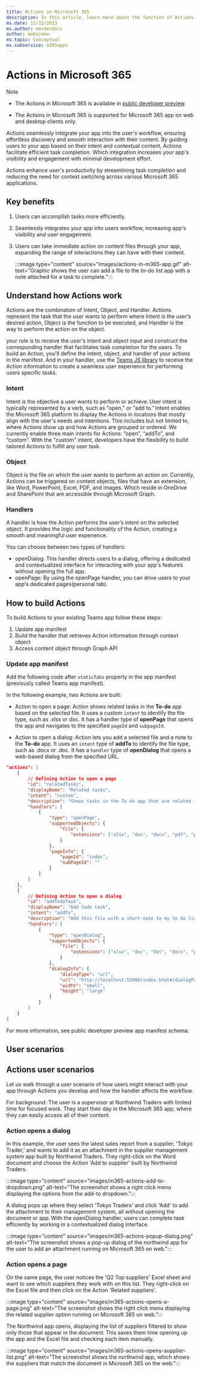 ```yaml
---
title: Actions in Microsoft 365
description: In this article, learn more about the function of Actions and its use cases. 
ms.date: 11/12/2023
ms.author: mosdevdocs
author: mobajemu
ms.topic: Conceptual
ms.subservice: m365apps
---
```

# Actions in Microsoft 365

> [!NOTE]
>
> * The Actions in Microsoft 365 is available in [public developer preview](../../resources/dev-preview/developer-preview-intro.md).
>
> * The Actions in Microsoft 365 is supported for Microsoft 365 app on web and desktop clients only.

Actions seamlessly integrate your app into the user's workflow, ensuring effortless discovery and smooth interaction with their content. By guiding users to your app based on their intent and contextual content, Actions facilitate efficient task completion. Which integration increases your app's visibility and engagement with minimal development effort.

Actions enhance user's productivity by streamlining task completion and reducing the need for context switching across various Microsoft 365 applications.

## Key benefits

1. Users can accomplish tasks more efficiently.
1. Seamlessly integrates your app into users workflow, increasing app's visibility and user engagement.
1. Users can take immediate action on content files through your app, expanding the range of interactions they can have with their content.  

    :::image type="content" source="images/actions-in-m365-app.gif" alt-text="Graphic shows the user can add a file to the to-do list app with a note attached for a task to complete.":::

## Understand how Actions work

Actions are the combination of Intent, Object, and Handler. Actions represent the task that the user wants to perform where Intent is the user’s desired action, Object is the function to be executed, and Handler is the way to perform the action on the object.

your role is to receive the user's intent and object input and construct the corresponding handler that facilitates task completion for the users.
To build an Action, you'll define the intent, object, and handler of your actions in the manifest. And in your handler, use the [Teams JS library](/javascript/api/@microsoft/teams-js) to receive the Action information to create a seamless user experience for performing users specific tasks.  

### Intent

Intent is the objective a user wants to perform or achieve. User intent is typically represented by a verb, such as "open," or “add to.” Intent enables the Microsoft 365 platform to display the Actions in locations that mostly align with the user's needs and intentions. This includes but not limited to, where Actions show up and how Actions are grouped or ordered.
We currently enable three main intents for Actions: “open”, “addTo”, and “custom”. With the "custom" intent, developers have the flexibility to build tailored Actions to fulfill any user task.

### Object

Object is the file on which the user wants to perform an action on. Currently, Actions can be triggered on content objects, files that have an extension, like Word, PowerPoint, Excel, PDF, and images. Which reside in OneDrive and SharePoint that are accessible through Microsoft Graph.

### Handlers

A handler is how the Action performs the user’s intent on the selected object. It provides the logic and functionality of the Action, creating a smooth and meaningful user experience.

You can choose between two types of handlers:

* openDialog: This handler directs users to a dialog, offering a dedicated and contextualized interface for interacting with your app's features without opening the full app.
* openPage: By using the openPage handler, you can drive users to your app's dedicated pages(personal tab).

## How to build Actions

To build Actions to your existing Teams app follow these steps:

1. Update app manifest
1. Build the handler that retrieves Action information through context object
1. Access content object through Graph API

### Update app manifest

Add the following code after `staticTabs` property in the app manifest (previously called Teams app manifest).

In the following example, two Actions are built:

* Action to open a page: Action shows related tasks in the **To-do** app based on the selected file. It uses a custom `intent` to identify the file type, such as .xlsx or doc. It has a handler type of **openPage** that opens the app and navigates to the specified `pageId` and `subpageId`.

* Action to open a dialog: Action lets you add a selected file and a note to the **To-do** app. It uses an `intent` type of **addTo** to identify the file type, such as .docx or .doc. It has a `handler` type of **openDialog** that opens a web-based dialog from the specified URL.

```json
"actions": [
    {
        // Defining Action to open a page
        "id": "relatedTasks",
        "displayName": "Related tasks",
        "intent": "custom",
        "description": "Shows tasks in the To do app that are related to this file.",
        "handlers": [
            {
                "type": "openPage",
                "supportedObjects": {
                    "file": {
                        "extensions": ["xlsx", "doc", "docx", "pdf", "pptx", "ppt"]
                    }
                },
                "pageInfo": {
                    "pageId": "index",
                    "subPageId": ""
                }
            }
        ]
    },
    {
        // Defining Action to open a dialog
        "id": "addTodoTask",
        "displayName": "Add todo task",
        "intent": "addTo",
        "description": "Add this file with a short note to my to do list",
        "handlers": [
            {
                "type": "openDialog",
                "supportedObjects": {
                    "file": {
                        "extensions": ["xlsx", "doc", "dot", "docx", "pdf", "pptx", "ppt"]
                    }
                },
                "dialogInfo": {
                    "dialogType": "url",
                    "url": "http://localhost:53000/index.html#/dialogPage",
                    "width": "small",
                    "height": "large"
                }
            }
        ]
    }
]
```

For more information, see public developer preview app manifest schema.

## User scenarios  

## Actions user scenarios

Let us walk through a user scenario of how users might interact with your app through Actions you develop and how the handler affects the workflow.

For background: The user is a supervisor at Northwind Traders with limited time for focused work. They start their day in the Microsoft 365 app, where they can easily access all of their content.  

### Action opens a dialog

In this example, the user sees the latest sales report from a supplier, 'Tokyo Trader,' and wants to add it as an attachment in the supplier management system app built by Northwind Traders.
They right-click on the Word document and choose the Action 'Add to supplier' built by Northwind Traders.

:::image type="content" source="images/m365-actions-add-to-dropdown.png" alt-text="The screenshot shows a right click menu displaying the options from the add-to dropdown.":::

A dialog pops up where they select 'Tokyo Traders' and click 'Add' to add the attachment to their management system, all without opening the document or app. With the openDialog handler, users can complete task efficiently by working in a contextualized dialog interface.

:::image type="content" source="images/m365-actions-popup-dialog.png" alt-text="The screenshot shows a pop-up dialog of the northwind app for the user to add an attachment  running on Microsoft 365 on web.":::

### Action opens a page

On the same page, the user notices the 'Q2 Top suppliers' Excel sheet and want to see which suppliers they work with on this list.
They right-click on the Excel file and then click on the Action 'Related suppliers'.

:::image type="content" source="images/m365-actions-opens-a-page.png" alt-text="The screenshot shows the right click menu displaying the related supplier option running on Microsoft 365 on web.":::

The Northwind app opens, displaying the list of suppliers filtered to show only those that appear in the document. This saves them time opening up the app and the Excel file and checking each item manually.

:::image type="content" source="images/m365-actions-opens-supplier-list.png" alt-text="The screenshot shows the northwind app, which shows the suppliers that match the document in Microsoft 365 on the web.":::
